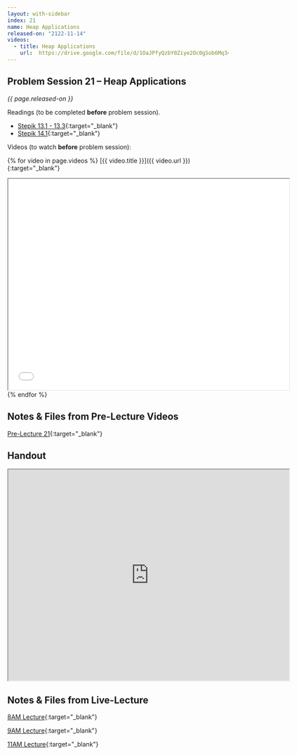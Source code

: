 ```yaml
---
layout: with-sidebar
index: 21
name: Heap Applications
released-on: "2122-11-14"
videos:
  - title: Heap Applications
    url:  https://drive.google.com/file/d/1OaJPfyQzbY0Ziye2Oc0gSob6Mq34RhX_
---
```


## Problem Session 21 – Heap Applications

_{{ page.released-on }}_

Readings (to be completed **before** problem session). 
- [Stepik 13.1 - 13.3](https://stepik.org/lesson/701060/step/1?unit=701077){:target="_blank"}
- [Stepik 14.1](https://stepik.org/lesson/717934/step/1?unit=718909){:target="_blank"}

Videos (to watch **before** problem session):

{% for video in page.videos %}
[{{ video.title }}]({{ video.url }}){:target="_blank"}

<iframe src="{{ video.url }}/preview" width="640" height="480" allow="autoplay"></iframe>
{% endfor %}

## Notes & Files from Pre-Lecture Videos

[Pre-Lecture 21](https://github.com/ucsd-cse12-f22/ucsd-cse12-f22.github.io/tree/main/_pre-lectures/lecture-21){:target="_blank"}

## Handout

<iframe src="https://drive.google.com/file/d/1f0KFACkiaPFNwBepUTQ2MKre1WS1Dtwb/preview" width="640" height="480" allow="autoplay"></iframe>

## Notes & Files from Live-Lecture

[8AM Lecture](https://github.com/ucsd-cse12-f22/ucsd-cse12-f22.github.io/tree/main/_lectures/lecture-21/A00){:target="_blank"}

[9AM Lecture](https://github.com/ucsd-cse12-f22/ucsd-cse12-f22.github.io/tree/main/_lectures/lecture-21/B00){:target="_blank"}

[11AM Lecture](https://github.com/ucsd-cse12-f22/ucsd-cse12-f22.github.io/tree/main/_lectures/lecture-21/C00){:target="_blank"}
